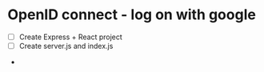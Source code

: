 # OpenID connect - log on with google 

* [ ] Create Express + React project
* [ ] Create server.js and index.js
* 